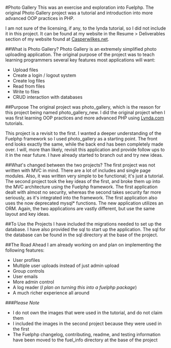 
#Photo Gallery
This was an exercise and exploration into Fuelphp. The original Photo Gallery project 
was a tutorial and introduction into more advanced OOP practices in PHP. 

I am not sure of the licensing, if any, to the lynda tutorial, so I did not include it 
in this project. It can be found at my website in the Resume > Deliverables section of my website
found at [Casperwilkes.net](http://casperwilkes.net).

##What is Photo Gallery?
Photo Gallery is an extremely simplified photo uploading application. The original purpose
of the project was to teach learning programmers several key features most applications will 
want:
- Upload files
- Create a login / logout system
- Create log files
- Read from files
- Write to files
- CRUD interaction with databases

##Purpose
The original project was photo_gallery, which is the reason for this project being named
photo_gallery_new. I did the original project when I was first learning OOP practices and
more advanced PHP using [Lynda.com](http://www.lynda.com) tutorials. 

This project is a revisit to the first. I wanted a deeper understanding of the Fuelphp 
framework so I used photo_gallery as a starting point. The front end looks 
exactly the same, while the back end has been completely made over. I will, more than
likely, revisit this application and provide follow ups to it in the near future. I 
have already started to branch out and try new ideas. 

##What's changed between the two projects?
The first project was not written with MVC in mind. There are a lot of includes and single page
modules. Also, it was written very simple to be functional; it's just a tutorial. The second
project took the key ideas of the first, and broke them up into the MVC architecture using the 
Fuelphp framework. The first application dealt with almost no security, whereas the second takes
security far more seriously, as it's integrated into the framework. The first application also 
uses the now deprecated mysql* functions. The new application utilizes an ORM. Again,
the two applications are vastly different, but use the same layout and key ideas. 

##To Use the Projects
I have included the migrations needed to set up the database. I have also provided the 
sql to start up the application. The sql for the database can be found in the sql directory 
at the base of the project.

##The Road Ahead
I am already working on and plan on implementing the following features:
- User profiles
- Multiple user uploads instead of just admin upload
- Group controls
- User emails
- More admin control
- A log reader (*I plan on turning this into a fuelphp package*)
- A much richer experience all around


###*Please Note*
- I do not own the images that were used in the tutorial, and do not claim them
- I included the images in the second project because they were used in the first
- The Fuelphp changelog, contributing, readme, and testing information have been 
moved to the fuel_info directory at the base of the project